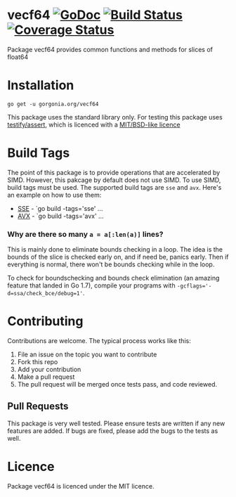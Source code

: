 # vecf64  [![GoDoc](https://godoc.org/gorgonia.org/vecf64?status.svg)](https://godoc.org/gorgonia.org/vecf64) [![Build Status](https://travis-ci.org/chewxy/vecf64.svg?branch=master)](https://travis-ci.org/chewxy/vecf64) [![Coverage Status](https://coveralls.io/repos/github/chewxy/vecf64/badge.svg?branch=master)](https://coveralls.io/github/chewxy/vecf64?branch=master)

Package vecf64 provides common functions and methods for slices of float64

# Installation

`go get -u gorgonia.org/vecf64`

This package uses the standard library only. For testing this package uses [testify/assert](https://github.com/stretchr/testify), which is licenced with a [MIT/BSD-like licence](https://github.com/stretchr/testify/blob/master/LICENSE)

# Build Tags

The point of this package is to provide operations that are accelerated by SIMD. However, this pakcage by default does not use SIMD. To use SIMD, build tags must be used. The supported build tags are `sse` and `avx`. Here's an example on how to use them:

* [SSE](https://en.wikipedia.org/wiki/Streaming_SIMD_Extensions) - `go build -tags='sse' ...
* [AVX](https://en.wikipedia.org/wiki/Advanced_Vector_Extensions) - `go build -tags='avx' ...

### Why are there so many `a = a[:len(a)]` lines?
This is mainly done to eliminate bounds checking in a loop. The idea is the bounds of the slice is checked early on, and if need be, panics early. Then if everything is normal, there won't be bounds checking while in the loop.

To check for boundschecking and bounds check elimination (an amazing feature that landed in Go 1.7), compile your programs with `-gcflags='-d=ssa/check_bce/debug=1'`. 

# Contributing

Contributions are welcome. The typical process works like this:

1. File an issue  on the topic you want to contribute
2. Fork this repo
3. Add your contribution
4. Make a pull request
5. The pull request will be merged once tests pass, and code reviewed.

## Pull Requests

This package is very well tested. Please ensure tests are written if any new features are added. If bugs are fixed, please add the bugs to the tests as well.

# Licence

Package vecf64 is licenced under the MIT licence.